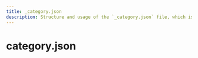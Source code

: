 ```yaml
---
title: _category.json
description: Structure and usage of the `_category.json` file, which is used to define and organize categories in the documentation.
---
```


# category.json
